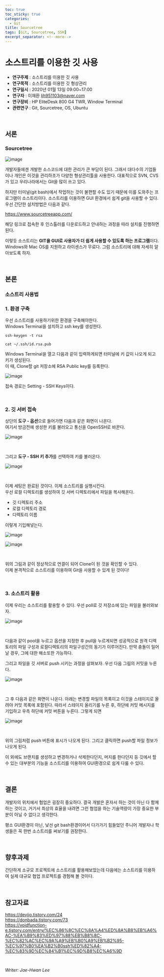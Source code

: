 ```yaml
---
toc: true
toc_sticky: true
categories:
  - Git
title: Sourcetree
tags: [Git, Sourcetree, SSH]
excerpt_separator: <!--more-->
---
```

# 소스트리를 이용한 깃 사용
<!--more-->
* **연구주제** : 소스트리를 이용한 깃 사용
* **연구목적** : 소스트리를 이용한 깃 형상관리
* **연구일시** : 2020년 01월 13일 09:00~17:00
* **연구자** : 이재환 <ljh951103@naver.com>
* **연구장비** : HP EliteDesk 800 G4 TWR, Window Terminal
* **관련연구** : Git, Sourcetree, OS, Ubuntu

<br/>

## 서론

### **Sourcetree**

![image](https://user-images.githubusercontent.com/57826388/72244818-680a6d80-3632-11ea-8049-1d71a4e031f5.png)


개발자들에겐 개발한 소스코드에 대한 관리가 큰 부담이 된다. 그래서 대다수의 기업들이나 개인은 이것을 관리하조가 다양한 형상관리툴을 사용한다. 대표적으로 SVN, CVS가 있고 우리나라에서는 Git을 많이 쓰고 있다. 

하지만 터미널(git bash)에서 작업하는 것이 불편할 수도 있기 때문에 이를 도와주는 프로그램이 소스트리이다. 소스트리를 이용하면 GUI 환경에서 쉽게 git을 사용할 수 있다.
우선 간단한 설치방법은 다음과 같다.

<https://www.sourcetreeapp.com/>

해당 링크로 접속한 후 인스톨러를 다운로드하고 안내하는 과정을 따라 설치를 진행하면된다.

이렇듯 소스트리는 **GIT을 GUI로 사용자가 더 쉽게 사용할 수 있도록 하는 프로그램**이다.  
Windows와 Mac OS를 지원하고 라이센스가 무료다. 그럼 소스트리에 대해 자세히 알아보도록 하자.

<br/>

## 본론

### **소스트리 사용법**

### 1. 환경 구축

우선 소스트리를 사용하기위한 환경을 구축해야한다.   
Windows Terminal을 설치하고 ssh key를 생성한다. 
````
ssh-keygen -t rsa  
````
````
cat ~/.ssh/id.rsa.pub
````
Windows Terminal을 열고 다음과 같이 입력하게되면 터미널에 키 값이 나오게 되고 키가 생성된다.  
이 때, Clone할 git 저장소에 RSA Public key를 등록한다. 

![image](https://user-images.githubusercontent.com/57826388/72252396-88dabf00-3642-11ea-980b-ea8b0d48fa6e.png)

접속 경로는 Setting - SSH Keys이다.

<br/>

### 2. 깃 서버 접속

상단의 **도구 - 옵션**으로 들어가면 다음과 같은 화면이 나온다.  
여기서 방금전에 생성한 키를 불러오고 통신을 OpenSSH로 바꾼다.  

![image](https://user-images.githubusercontent.com/57826388/72251487-51b7de00-3641-11ea-90af-bac36884817e.png)

<br/>

그리고 **도구 - SSH 키 추가**를 선택하여 키를 불러온다. 

![image](https://user-images.githubusercontent.com/57826388/72252652-0a325180-3643-11ea-9779-2394331da9aa.png)

<br/>

이제 세팅은 완료된 것이다. 이제 소스트리를 실행시킨다.  
우선 로컬 디렉토리를 생성하여 깃 서버 디렉토리에서 파일을 복사해온다.

- 깃 디렉토리 주소
- 로컬 디렉토리 경로
- 디렉토리 이름

이렇게 기입해넣는다.

![image](https://user-images.githubusercontent.com/57826388/72245600-490cdb00-3634-11ea-93fd-f5a92a204ac7.png)


![image](https://user-images.githubusercontent.com/57826388/72250409-e4a34900-363e-11ea-948a-83fcaceb94a9.png)

<br/>

위의 그림과 같이 정상적으로 연결이 되어 Clone이 된 것을 확인할 수 있다.  
이제 본격적으로 소스트리를 이용하여 Git을 사용할 수 있게 된 것이다!

<br/>

### 3. 소스트리 활용

이제 우리는 소스트리를 활용할 수 있다. 우선 poll로 깃 저장소에 있는 파일을 불러와보자. 

![image](https://user-images.githubusercontent.com/57826388/72253891-f3d9c500-3645-11ea-9173-d1781a0af4b3.png)

<br/>

다음과 같이 pool을 누르고 옵션을 지정한 후 pull을 누르게되면 성공적으로 원격 디렉토리의 파일 구성과 로컬디렉토리의 파일구성간의 동기가 이루어진다. 만약 충돌이 일어날 경우, 그에 대한 해소또한 가능하다.
  
그리고 파일을 깃 서버로 push 시키는 과정을 살펴보자. 우선 다음 그림의 커밋을 누른다.

![image](https://user-images.githubusercontent.com/57826388/72254054-559a2f00-3646-11ea-80d9-9d6463801554.png)

<br/>

그 후 다음과 같은 화면이 나온다. 아래는 변경할 파일의 목록이고 이것을 스테이지로 올려야 커밋 목록에 포함된다. 따라서 스테이지 올리기를 누른 후, 하단에 커밋 메시지를 기입하고 우측 하단에 커밋 버튼을 누른다. 그렇게 되면

![image](https://user-images.githubusercontent.com/57826388/72254211-bb86b680-3646-11ea-90a0-868a99aa0168.png)

<br/>

위의 그림처럼 push 버튼에 표시가 나오게 된다. 그리고 클릭하면 push할 파일 정보가 나오게 된다.

이 외에도 브랜치를 생성하고 변경하거나 삭제한다던지, 머지를 한다던지 등 깃에서 할 수 있는 대부분의 기능을 소스트리를 이용하여 GUI환경으로 쉽게 다룰 수 있다. 

<br/>

## 결론

개발자의 위치에서 협업은 굉장히 중요하다. 결국 개발은 혼자서 하는 것이 아닌 다 함께 하는 것이고, 거기서 최상의 효율을 내려면 그런 협업을 하는 기술역량이 가장 중요한 부분이 아닐 수 없다고 생각한다.

평소 GUI환경이 아닌, 낯선 git bash환경이어서 다가가기 힘들었던 주니어 개발자나 학생들은 꼭 한번 소스트리를 써보기를 권장한다.

<br/>

## 향후과제

간단하게 소규모 프로젝트에 소스트리를 활용해보았는데 다음에는 소스트리를 이용하여 실제 대규모 협업 프로젝트를 경험해 볼 것이다.

<br/>

## 참고자료

<https://devjjo.tistory.com/24>  
<https://donbada.tistory.com/73>  
<https://voidfunction-e.tistory.com/entry/%EC%86%8C%EC%8A%A4%ED%8A%B8%EB%A6%AC-%EA%B9%83%ED%97%88%EB%B8%8C-%EC%82%AC%EC%9A%A9%EB%B0%A9%EB%B2%95-%EC%97%B0%EA%B2%B0ssh%ED%82%A4-%EC%83%9D%EC%84%B1%EC%9D%B8%EC%A6%9D>

<br/>

*Writer: Jae-Hwan Lee*


